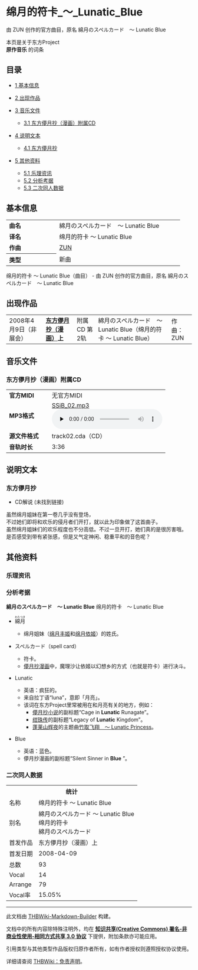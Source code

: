 # 绵月的符卡_～_Lunatic_Blue

<!-- source html: G:\repos\THBWiki-Markdown-Builder\THBWikiMarkdown\Temp\main\c\ce\ns0%3A%E7%BB%B5%E6%9C%88%E7%9A%84%E7%AC%A6%E5%8D%A1_%EF%BD%9E_Lunatic_Blue.html -->

由 ZUN 创作的官方曲目，原名 綿月のスペルカード　～ Lunatic Blue

本页是关于东方Project  
 **原作音乐** 的词条

## 目录

- [1 基本信息](#基本信息)
- [2 出现作品](#出现作品)
- [3 音乐文件](#音乐文件)

  - [3.1 东方儚月抄（漫画）附属CD](#东方儚月抄（漫画）附属CD)



- [4 说明文本](#说明文本)

  - [4.1 东方儚月抄](#东方儚月抄)



- [5 其他资料](#其他资料)

  - [5.1 乐理资讯](#乐理资讯)
  - [5.2 分析考据](#分析考据)
  - [5.3 二次同人数据](#二次同人数据)








## 基本信息

<table><tbody><tr><td style="width:120px"><b>曲名</b></td><td style="width:320px">綿月のスペルカード　～ Lunatic Blue</td></tr><tr><td><b>译名</b></td><td>绵月的符卡 ～ Lunatic Blue</td></tr><tr><td><b>作曲</b></td><td><a href="./ZUN.md" title="ZUN">ZUN</a></td></tr><tr><th style="text-align: left;"><b>类型</b></th><td>新曲</td></tr></tbody></table>

绵月的符卡 ～ Lunatic Blue（曲目） - 由 ZUN 创作的官方曲目，原名 綿月のスペルカード　～ Lunatic Blue

## 出现作品

<table>
<tbody><tr><td>2008年4月9日（非展会）</td><td><b><a href="./东方儚月抄（漫画）.md" class="mw-redirect" title="东方儚月抄（漫画）">东方儚月抄（漫画）</a>上</b></td><td>附属CD 第2轨</td><td style="padding-left:5px;">綿月のスペルカード　～ Lunatic Blue（绵月的符卡 ～ Lunatic Blue）</td><td style="padding-left:10px;">作曲：ZUN</td></tr>
</tbody></table>



## 音乐文件

### 东方儚月抄（漫画）附属CD

<table><tbody><tr class="mw-empty-elt"></tr><tr><td width="100"><b>官方MIDI</b></td><td>无官方MIDI</td></tr><tr><td><b>MP3格式</b></td><td><a href="./文件-SSiB_02.mp3.md" title="文件:SSiB 02.mp3">SSiB_02.mp3</a><br><audio src="https://upload.thwiki.cc/2/2e/SSiB_02.mp3" loop="" controls="" preload="none"></audio></td></tr><tr><td><b>源文件格式</b></td><td>track02.cda（CD）</td></tr><tr><td><b>音轨时长</b></td><td>3:36</td></tr></tbody></table>



## 说明文本

### 东方儚月抄
- CD解说 (未找到链接)

虽然绵月姐妹在第一卷几乎没有登场，  
不过她们即将和欢乐的侵月者们开打，就以此为印象做了这首曲子。  
虽然绵月姐妹们的欢乐程度也不分高低。不过一旦开打，她们真的是很厉害哦。  
是否感受到带有紧张感，但是又气定神闲、稳重平和的音色呢？

## 其他资料

### 乐理资讯

### 分析考据
  
 **綿月のスペルカード　～ Lunatic Blue**  绵月的符卡　～ Lunatic Blue
  

- <ruby lang="ja"><rb>綿月</rb><rp> (</rp><rt>わたつき</rt><rp>) </rp></ruby>

  - 绵月姐妹（[绵月丰姬](./绵月丰姬.md)和[绵月依姬](./绵月依姬.md)）的姓氏。

- スペルカード（spell card）
  - 符卡。
  - [儚月抄漫画](./儚月抄漫画.md)中，魔理沙让依姬以幻想乡的方式（也就是符卡）进行决斗。

- Lunatic
  - 英语：疯狂的。
  - 来自拉丁语“luna”，意即「月亮」。
  - 该词在东方Project里常被用在和月亮有关的地方，例如：
    - [儚月抄小说](./儚月抄小说.md)的副标题“Cage in  **Lunatic**  Runagate”。
    - [绀珠传](./绀珠传.md)的副标题“Legacy of  **Lunatic**  Kingdom”。
    - [蓬莱山辉夜](./蓬莱山辉夜.md)的主题曲[竹取飞翔　～ Lunatic Princess](./竹取飞翔_～_Lunatic_Princess.md)。


- Blue
  - 英语：蓝色。
  - 儚月抄漫画的副标题“Silent Sinner in  **Blue** ”。



### 二次同人数据

<table><tbody><tr><th colspan="2">统计</th></tr>
<tr><td>名称</td><td>绵月的符卡 ～ Lunatic Blue</td></tr>
<tr><td>别名</td><td>綿月のスペルカード ～ Lunatic Blue<br>绵月的符卡<br>綿月のスペルカード</td></tr>
<tr><td>首发作品</td><td>东方儚月抄（漫画）上</td></tr>
<tr><td>首发日期</td><td>2008-04-09</td></tr>
<tr><td>总数</td><td>93</td></tr>
<tr><td>Vocal</td><td>14</td></tr>
<tr><td>Arrange</td><td>79</td></tr>
<tr><td>Vocal率</td><td>15.05%</td></tr>
</tbody></table>




  
  

  





---

此文档由 [THBWiki-Markdown-Builder](https://github.com/Delsin-Yu/THBWiki-Markdown-Builder) 构建。

文档中的所有内容除特殊注明外，均在 [**知识共享(Creative Commons) 署名-非商业性使用-相同方式共享 3.0 协议**](https://creativecommons.org/licenses/by-sa/3.0/deed.zh-hans) 下提供，附加条款亦可能应用。

引用类型与其他类型作品版权归原作者所有，如有作者授权则遵照授权协议使用。

详细请查阅 [THBWiki：免责声明](https://thbwiki.cc/THBWiki:%E5%85%8D%E8%B4%A3%E5%A3%B0%E6%98%8E)。

